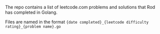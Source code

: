 The repo contains a list of leetcode.com problems and solutions that Rod has completed in Golang.

Files are named in the format `{date completed}_{leetcode difficulty rating}_{problem name}.go`
